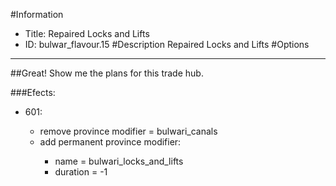 #Information
 - Title: Repaired Locks and Lifts
 - ID: bulwar_flavour.15
#Description
Repaired Locks and Lifts
#Options

___
##Great! Show me the plans for this trade hub.

###Efects:<ul><li>601:</li><ul><li>remove province modifier = bulwari_canals</li><li>add permanent province modifier:</li><ul><li>name = bulwari_locks_and_lifts</li><li>duration = -1</li></ul></ul></ul>
